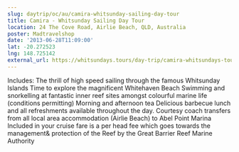 ```yaml
---
slug: daytrip/oc/au/camira-whitsunday-sailing-day-tour
title: Camira - Whitsunday Sailing Day Tour
location: 24 The Cove Road, Airlie Beach, QLD, Australia
poster: Madtravelshop
date: '2013-06-28T11:09:00'
lat: -20.272523
lng: 148.725142
external_url: https://whitsundays.tours/day-trip/camira-whitsundays-tour-sailing/
---
```


Includes: The thrill of high speed sailing through the famous Whitsunday Islands Time to explore the magnificent Whitehaven Beach Swimming and snorkelling at fantastic inner reef sites amongst colourful marine life (conditions permitting) Morning and afternoon tea Delicious barbecue lunch and all refreshments available throughout the day. Courtesy coach transfers from all local area accommodation (Airlie Beach) to Abel Point Marina Included in your cruise fare is a per head fee which goes towards the management&amp; protection of the Reef by the Great Barrier Reef Marine Authority
